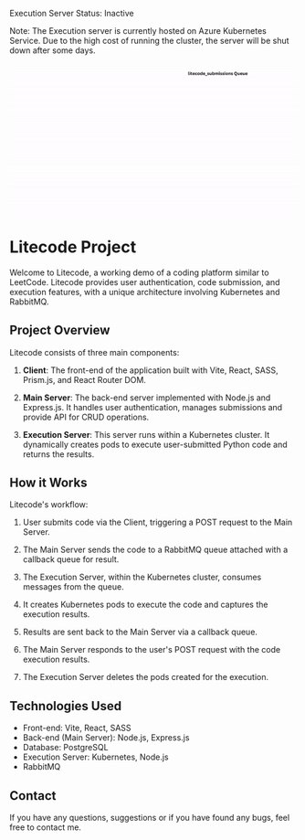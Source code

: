 Execution Server Status: Inactive

Note: The Execution server is currently hosted on Azure Kubernetes Service. Due to the high cost of running the cluster, the server will be shut down after some days.

![LiteCode GIF](/litecode.gif)

# Litecode Project

Welcome to Litecode, a working demo of a coding platform similar to LeetCode. Litecode provides user authentication, code submission, and execution features, with a unique architecture involving Kubernetes and RabbitMQ.

## Project Overview

Litecode consists of three main components:

1. **Client**: The front-end of the application built with Vite, React, SASS, Prism.js, and React Router DOM.

2. **Main Server**: The back-end server implemented with Node.js and Express.js. It handles user authentication, manages submissions and provide API for CRUD operations.

3. **Execution Server**: This server runs within a Kubernetes cluster. It dynamically creates pods to execute user-submitted Python code and returns the results.

## How it Works

Litecode's workflow:

1. User submits code via the Client, triggering a POST request to the Main Server.

2. The Main Server sends the code to a RabbitMQ queue attached with a callback queue for result.

3. The Execution Server, within the Kubernetes cluster, consumes messages from the queue.

4. It creates Kubernetes pods to execute the code and captures the execution results.

5. Results are sent back to the Main Server via a callback queue.

6. The Main Server responds to the user's POST request with the code execution results.

7. The Execution Server deletes the pods created for the execution.

## Technologies Used

- Front-end: Vite, React, SASS
- Back-end (Main Server): Node.js, Express.js
- Database: PostgreSQL
- Execution Server: Kubernetes, Node.js
- RabbitMQ

## Contact

If you have any questions, suggestions or if you have found any bugs, feel free to contact me.
